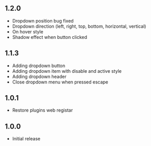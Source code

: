 ## 1.2.0
- Dropdown position bug fixed
- Dropdown direction (left, right, top, bottom, horizontal, vertical)
- On hover style
- Shadow effect when button clicked

## 1.1.3

* Adding dropdown button
* Adding dropdown item with disable and active style
* Adding dropdown header
* Close dropdown menu when pressed escape

## 1.0.1

* Restore plugins web registar

## 1.0.0

* Initial release
